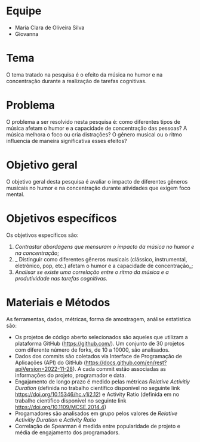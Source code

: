 # Equipe

* Maria Clara de Oliveira Silva
* Giovanna


# Tema
O tema tratado na pesquisa é o efeito da música no humor e na concentração durante a realização de tarefas cognitivas.

# Problema
O problema a ser resolvido nesta pesquisa é: como diferentes tipos de música afetam o humor e a capacidade de concentração das pessoas? A música melhora o foco ou cria distrações? O gênero musical ou o ritmo influencia de maneira significativa esses efeitos?

# Objetivo geral
O objetivo geral desta pesquisa é avaliar o impacto de diferentes gêneros musicais no humor e na concentração durante atividades que exigem foco mental.

# Objetivos específicos
Os objetivos específicos são:
1. _Contrastar abordagens que mensuram o impacto da música no humor e na concentração_;
2. _ Distinguir como diferentes gêneros musicais (clássico, instrumental, eletrônico, pop, etc.) afetam o humor e a capacidade de concentração_;
3. _Analisar se existe uma correlação entre o ritmo da música e a produtividade nas tarefas cognitivas._
   
# Materiais e Métodos
As ferramentas, dados, métricas, forma de amostragem, análise estatística são:
* Os projetos de código aberto selecionados são aqueles que utilizam a plataforma GitHub (https://github.com/). Um conjunto de 30 projetos com diferente número de forks, de 10 a 10000, são analisados.
* Dados dos commits são coletados via Interface de Programação de Aplicações (API) do GitHub (https://docs.github.com/en/rest?apiVersion=2022-11-28). A cada commit estão associadas as informações do projeto, programador e data.
* Engajamento de longo prazo é medido pelas métricas _Relative Activitiy Duration_ (definida no trabalho científico disponível no seguinte link https://doi.org/10.15346/hc.v1i2.12) e Activity Ratio (definida em no trabalho científico disponível no seguinte link https://doi.org/10.1109/MCSE.2014.4)
* Progamadores são analisados em grupo pelos valores de _Relative Activitiy Duration_  e _Activity Ratio_
* Correlação de Spearman é medida entre popularidade de projeto e média de engajamento dos programadors.
